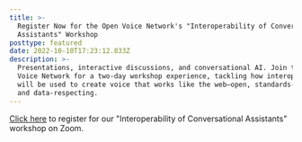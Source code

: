 ```yaml
---
title: >-
  Register Now for the Open Voice Network's "Interoperability of Conversational
  Assistants" Workshop
posttype: featured
date: 2022-10-10T17:23:12.833Z
description: >-
  Presentations, interactive discussions, and conversational AI. Join the Open
  Voice Network for a two-day workshop experience, tackling how interoperability
  will be used to create voice that works like the web—open, standards-based,
  and data-respecting.
---
```

<a href="https://zoom.us/webinar/register/WN_CMqYLIOTR2qs7zNbD10ing" target="_blank">Click here</a> to register for our "Interoperability of Conversational Assistants" workshop on Zoom.
